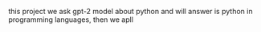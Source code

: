 this project we ask gpt-2 model about python and will answer is python in programming languages,
then we apll
